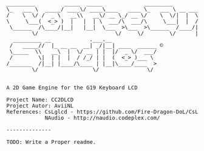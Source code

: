 <pre>
_________         _____  _____             _________               
\_   ___ \  _____/ ____\/ ____\____   ____ \_   ___ \ __ ________  
/    \  \/ /  _ \   __\\   __\/ __ \_/ __ \/    \  \/|  |  \____ \ 
\     \___(  <_> )  |   |  | \  ___/\  ___/\     \___|  |  /  |_> >
 \______  /\____/|__|   |__|  \___  >\___  >\______  /____/|   __/ 
        \/                        \/     \/        \/      |__|    
  _________ __            .___.__              
 /   _____//  |_ __ __  __| _/|__| ____  ______ ©
 \_____  \\   __\  |  \/ __ | |  |/  _ \/  ___/
 /        \|  | |  |  / /_/ | |  (  <_> )___ \ 
/_______  /|__| |____/\____ | |__|\____/____  >
        \/                 \/               \/ 


A 2D Game Engine for the G19 Keyboard LCD

Project Name: CC2DLCD
Project Autor: AviiNL
References:	CsLglcd - https://github.com/Fire-Dragon-DoL/CsLglcd
			NAudio - http://naudio.codeplex.com/

--------------

TODO: Write a Proper readme.

</pre>